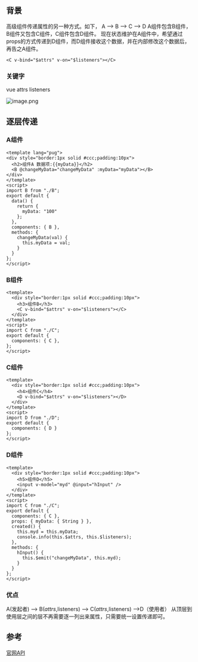 
## 背景 
高级组件传递属性的另一种方式。如下，
A --> B --> C --> D A组件包含B组件，B组件又包含C组件，C组件包含D组件。
现在状态维护在A组件中，希望通过props的方式传递到D组件，而D组件接收这个数据，并在内部修改这个数据后，再告之A组件。

```
<C v-bind="$attrs" v-on="$listeners"></C>
```
### 关键字 
vue attrs listeners

![image.png](https://upload-images.jianshu.io/upload_images/4071608-aaa25620d5d371a1.png?imageMogr2/auto-orient/strip%7CimageView2/2/w/1240)


## 逐层传递
### A组件
```
<template lang="pug">
<div style="border:1px solid #ccc;padding:10px">
  <h2>组件A 数据项:{{myData}}</h2>
  <B @changeMyData="changeMyData" :myData="myData"></B>
</div>
</template>
<script>
import B from "./B";
export default {
  data() {
    return {
      myData: "100"
    };
  },
  components: { B },
  methods: {
    changeMyData(val) {
      this.myData = val;
    }
  }
};
</script>

```
### B组件
```
<template>
  <div style="border:1px solid #ccc;padding:10px">
    <h3>组件B</h3>
    <C v-bind="$attrs" v-on="$listeners"></C>
  </div>
</template>
<script>
import C from "./C";
export default {
  components: { C },
};
</script>
```

### C组件
```
<template>
  <div style="border:1px solid #ccc;padding:10px">
    <h4>组件C</h4>
    <D v-bind="$attrs" v-on="$listeners"></D>
  </div>
</template>
<script>
import D from "./D";
export default {
  components: { D }
};
</script>
```
### D组件
```
<template>
  <div style="border:1px solid #ccc;padding:10px">
    <h5>组件D</h5>
    <input v-model="myd" @input="hInput" />
  </div>
</template>
<script>
import C from "./C";
export default {
  components: { C },
  props: { myData: { String } },
  created() {
    this.myd = this.myData;
    console.info(this.$attrs, this.$listeners);
  },
  methods: {
    hInput() {
      this.$emit("changeMyData", this.myd);
    }
  }
};
</script>
```

###  优点
A(发起者) --> B($attrs,$listeners) --> C($attrs,$listeners) -->D（使用者）
从顶层到使用层之间的层不再需要逐一列出来属性，只需要统一设置传递即可。

## 参考
[官网API](https://cn.vuejs.org/v2/api/#vm-attrs)
